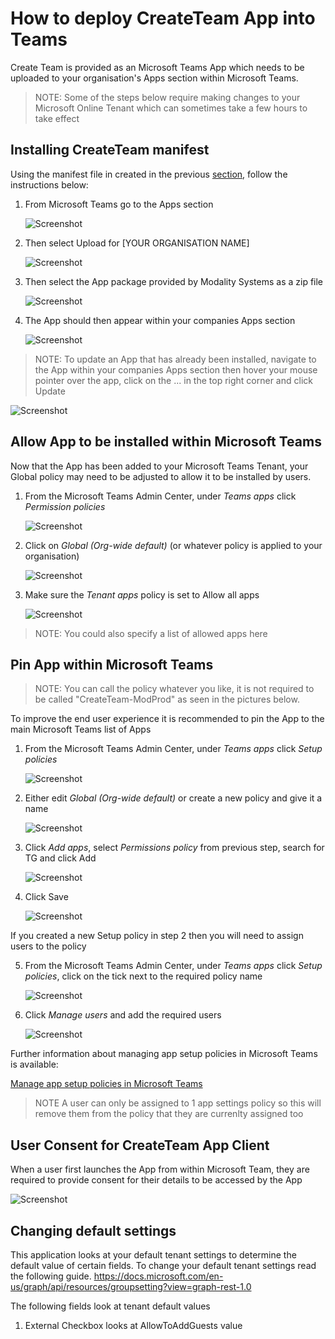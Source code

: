 # How to deploy CreateTeam App into Teams

Create Team is provided as an Microsoft Teams App which needs to be uploaded to your organisation's Apps section within Microsoft Teams.

> NOTE: Some of the steps below require making changes to your Microsoft Online Tenant which can sometimes take a few hours to take effect

## Installing CreateTeam manifest

Using the manifest file in created in the previous [section](manifestCreate.md), follow the instructions below:

1. From Microsoft Teams go to the Apps section
   
   ![Screenshot](../images/teams-apps.png)
   
2. Then select Upload for [YOUR ORGANISATION NAME]
   
   ![Screenshot](../images/apps-upload.png)
   
3. Then select the App package provided by Modality Systems as a zip file
   
   ![Screenshot](../images/upload-open.png)

4. The App should then appear within your companies Apps section
   
   ![Screenshot](../images/app-deployed.png)
   
> NOTE: To update an App that has already been installed, navigate to the App within your companies Apps section then hover your mouse pointer over the app, click on the ... in the top right corner and click Update 
   
   ![Screenshot](../images/app-update.png)
   
## Allow App to be installed within Microsoft Teams

Now that the App has been added to your Microsoft Teams Tenant, your Global policy may need to be adjusted to allow it to be installed by users.

1. From the Microsoft Teams Admin Center, under *Teams apps* click *Permission policies*

   ![Screenshot](../images/admin-perm-pols.png)
    
2. Click on *Global (Org-wide default)* (or whatever policy is applied to your organisation)

   ![Screenshot](../images/app-perm-pols.png)

3. Make sure the *Tenant apps* policy is set to Allow all apps

   ![Screenshot](../images/tenant-apps.png)

> NOTE: You could also specify a list of allowed apps here 

## Pin App within Microsoft Teams
> NOTE: You can call the policy whatever you like, it is not required to be called "CreateTeam-ModProd" as seen in the pictures below.

To improve the end user experience it is recommended to pin the App to the main Microsoft Teams list of Apps

1. From the Microsoft Teams Admin Center, under *Teams apps* click *Setup policies*

   ![Screenshot](../images/admin-setup-pols.png)
    
2. Either edit *Global (Org-wide default)* or create a new policy and give it a name

   ![Screenshot](../images/pinned-apps-notg.png)

3. Click *Add apps*, select *Permissions policy* from previous step, search for TG and click Add

   ![Screenshot](../images/add-pinned-apps.png)

4. Click Save

   ![Screenshot](../images/pinned-apps-complete.png)

If you created a new Setup policy in step 2 then you will need to assign users to the policy

5. From the Microsoft Teams Admin Center, under *Teams apps* click *Setup policies*, click on the tick next to the required policy name

   ![Screenshot](../images/admin-setup-pols-users.png)

6. Click *Manage users* and add the required users
    
   ![Screenshot](../images/manage-users.png)
   
Further information about managing app setup policies in Microsoft Teams is available: 

   [Manage app setup policies in Microsoft Teams](https://docs.microsoft.com/en-us/microsoftteams/teams-app-setup-policies)

> NOTE A user can only be assigned to 1 app settings policy so this will remove them from the policy that they are currenlty assigned too

## User Consent for CreateTeam App Client

When a user first launches the App from within Microsoft Team, they are required to provide consent for their details to be accessed by the App

   ![Screenshot](../images/teams-consent.png)
  

## Changing default settings

This application looks at your default tenant settings to determine the default value of certain fields.
To change your default tenant settings read the following guide.
https://docs.microsoft.com/en-us/graph/api/resources/groupsetting?view=graph-rest-1.0

The following fields look at tenant default values
1. External Checkbox looks at AllowToAddGuests value
